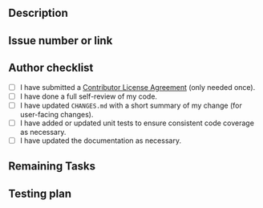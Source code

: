 <!--
Thanks for the Pull Request!

Please review the [Contributor Guide](https://cesium.com/learn/cesium-unreal/ref-doc/contributing-unreal.html) before opening your first Pull Request.

To ensure your Pull Request is reviewed and accepted quickly, please refer to our [Pull Request Guidelines](https://cesium.com/learn/cesium-unreal/ref-doc/contributing-unreal.html#opening-a-pull-request).

-->

## Description

<!-- Summarize the pull request. -- >

< !-- Provide context for the reviewer to understand the pull request. Include what changes were made and why. -->

<!-- Include screenshots if appropriate. -->

## Issue number or link

<!-- If it fixes an open issue, link to the issue here -->

<!-- Consider: If suggesting a new feature or change, discuss it in an issue first. -->

## Author checklist

- [ ] I have submitted a [Contributor License Agreement](https://github.com/CesiumGS/community/tree/main/CLAs) (only needed once).
- [ ] I have done a full self-review of my code.
- [ ] I have updated `CHANGES.md` with a short summary of my change (for user-facing changes).
- [ ] I have added or updated unit tests to ensure consistent code coverage as necessary.
- [ ] I have updated the documentation as necessary.

## Remaining Tasks

<!-- Are there any remaining tasks to do or blocking questions to answer before we can merge this? -->

<!-- If so, please convert this to a draft PR and let us know how we can help. Otherwise, you may remove this section. -->

## Testing plan

<!-- Describe in detail how you tested your changes. If this fixes a bug, list the steps to reproduce the original issue. -->

<!-- Include links to any required data or screenshots. Mention any edge cases such as user error, invalid data, etc. -->
